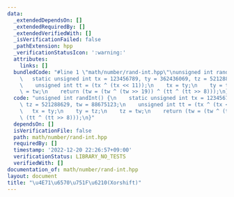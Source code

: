 ```yaml
---
data:
  _extendedDependsOn: []
  _extendedRequiredBy: []
  _extendedVerifiedWith: []
  _isVerificationFailed: false
  _pathExtension: hpp
  _verificationStatusIcon: ':warning:'
  attributes:
    links: []
  bundledCode: "#line 1 \"math/number/rand-int.hpp\"\nunsigned int randInt() {\n \
    \   static unsigned int tx = 123456789, ty = 362436069, tz = 521288629, tw = 88675123;\n\
    \    unsigned int tt = (tx ^ (tx << 11));\n    tx = ty;\n    ty = tz;\n    tz\
    \ = tw;\n    return (tw = (tw ^ (tw >> 19)) ^ (tt ^ (tt >> 8)));\n}\n"
  code: "unsigned int randInt() {\n    static unsigned int tx = 123456789, ty = 362436069,\
    \ tz = 521288629, tw = 88675123;\n    unsigned int tt = (tx ^ (tx << 11));\n \
    \   tx = ty;\n    ty = tz;\n    tz = tw;\n    return (tw = (tw ^ (tw >> 19)) ^\
    \ (tt ^ (tt >> 8)));\n}"
  dependsOn: []
  isVerificationFile: false
  path: math/number/rand-int.hpp
  requiredBy: []
  timestamp: '2022-12-20 22:26:57+09:00'
  verificationStatus: LIBRARY_NO_TESTS
  verifiedWith: []
documentation_of: math/number/rand-int.hpp
layout: document
title: "\u4E71\u6570\u751F\u6210(Xorshift)"
---
```

